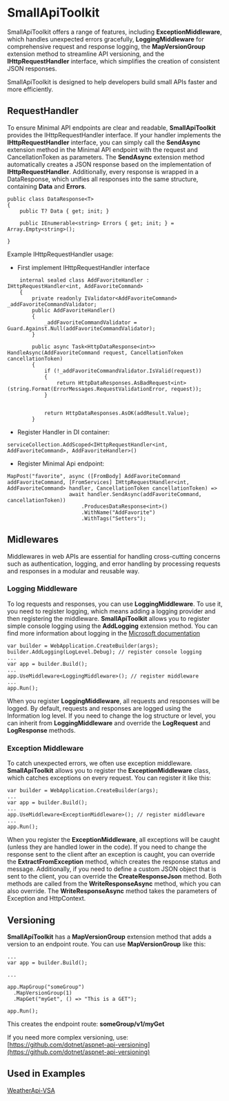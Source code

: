 # SmallApiToolkit
SmallApiToolkit offers a range of features, including **ExceptionMiddleware**, which handles unexpected errors gracefully, **LoggingMiddleware** for comprehensive request and response logging, the **MapVersionGroup** extension method to streamline API versioning, and the **IHttpRequestHandler** interface, which simplifies the creation of consistent JSON responses.

SmallApiToolkit is designed to help developers build small APIs faster and more efficiently.

## RequestHandler
To ensure Minimal API endpoints are clear and readable, **SmallApiToolkit** provides the IHttpRequestHandler interface. If your handler implements the **IHttpRequestHandler** interface, you can simply call the **SendAsync** extension method in the Minimal API endpoint with the request and CancellationToken as parameters. The **SendAsync** extension method automatically creates a JSON response based on the implementation of **IHttpRequestHandler**. Additionally, every response is wrapped in a DataResponse, which unifies all responses into the same structure, containing **Data** and **Errors**.

```
public class DataResponse<T>
{
    public T? Data { get; init; }

    public IEnumerable<string> Errors { get; init; } = Array.Empty<string>();

}
```

Example IHttpRequestHandler usage:
* First implement IHttpRequestHandler interface

```
    internal sealed class AddFavoriteHandler : IHttpRequestHandler<int, AddFavoriteCommand>
    {
        private readonly IValidator<AddFavoriteCommand> _addFavoriteCommandValidator;
        public AddFavoriteHandler()
        {
            _addFavoriteCommandValidator = Guard.Against.Null(addFavoriteCommandValidator);
        }

        public async Task<HttpDataResponse<int>> HandleAsync(AddFavoriteCommand request, CancellationToken cancellationToken)
        {
            if (!_addFavoriteCommandValidator.IsValid(request))
            {
                return HttpDataResponses.AsBadRequest<int>(string.Format(ErrorMessages.RequestValidationError, request));
            }


            return HttpDataResponses.AsOK(addResult.Value);
        }
```

* Register Handler in DI container:

```
serviceCollection.AddScoped<IHttpRequestHandler<int, AddFavoriteCommand>, AddFavoriteHandler>()
```
* Register Minimal Api endpoint:

```
MapPost("favorite", async ([FromBody] AddFavoriteCommand addFavoriteCommand, [FromServices] IHttpRequestHandler<int, AddFavoriteCommand> handler, CancellationToken cancellationToken) =>
                    await handler.SendAsync(addFavoriteCommand, cancellationToken))
                        .ProducesDataResponse<int>()
                        .WithName("AddFavorite")
                        .WithTags("Setters");
```


## Midlewares
Middlewares in web APIs are essential for handling cross-cutting concerns such as authentication, logging, and error handling by processing requests and responses in a modular and reusable way. 

### Logging Middleware
To log requests and responses, you can use **LoggingMiddleware**. To use it, you need to register logging, which means adding a logging provider and then registering the middleware. **SmallApiToolkit** allows you to register simple console logging using the **AddLogging** extension method. You can find more information about logging in the [Microsoft documentation](https://learn.microsoft.com/en-us/aspnet/core/fundamentals/logging/?view=aspnetcore-8.0)
```
var builder = WebApplication.CreateBuilder(args);
builder.AddLogging(LogLevel.Debug); // register console logging
...
var app = builder.Build();
...
app.UseMiddleware<LoggingMiddleware>(); // register middleware
...
app.Run();
```
When you register **LoggingMiddleware**, all requests and responses will be logged. By default, requests and responses are logged using the Information log level. If you need to change the log structure or level, you can inherit from **LoggingMiddleware** and override the **LogRequest** and **LogResponse** methods.

### Exception Middleware
To catch unexpected errors, we often use exception middleware. **SmallApiToolkit** allows you to register the **ExceptionMiddleware** class, which catches exceptions on every request. You can register it like this:

```
var builder = WebApplication.CreateBuilder(args);
...
var app = builder.Build();
...
app.UseMiddleware<ExceptionMiddleware>(); // register middleware
...
app.Run();
```
When you register the **ExceptionMiddleware**, all exceptions will be caught (unless they are handled lower in the code). If you need to change the response sent to the client after an exception is caught, you can override the **ExtractFromException** method, which creates the response status and message. Additionally, if you need to define a custom JSON object that is sent to the client, you can override the **CreateResponseJson** method. Both methods are called from the **WriteResponseAsync** method, which you can also override. The **WriteResponseAsync** method takes the parameters of Exception and HttpContext.

## Versioning
**SmallApiToolkit** has a **MapVersionGroup** extension method that adds a version to an endpoint route. You can use **MapVersionGroup** like this:

```
...
var app = builder.Build();

...

app.MapGroup("someGroup")
  .MapVersionGroup(1)
  .MapGet("myGet", () => "This is a GET");

app.Run();
```

This creates the endpoint route: **someGroup/v1/myGet**

If you need more complex versioning, use: [https://github.com/dotnet/aspnet-api-versioning](https://github.com/dotnet/aspnet-api-versioning)

## Used in Examples
[WeatherApi-VSA](https://github.com/Gramli/WeatherApi-VSA)
